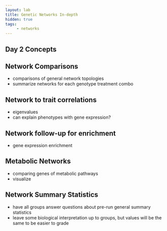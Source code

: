 ```yaml
---
layout: lab
title: Genetic Networks In-depth
hidden: true
tags:
     - networks
---
```

## Day 2 Concepts

## Network Comparisons
* comparisons of general network topologies
* summarize networks for each genotype treatment combo

## Network to trait correlations
* eigenvalues
* can explain phenotypes with gene expression?

## Network follow-up for enrichment
* gene expression enrichment

## Metabolic Networks
* comparing genes of metabolic pathways
* visualize

## Network Summary Statistics
* have all groups answer questions about pre-run general summary statistics
* leave some biological interpretation up to groups, but values will be the same to be easier to grade
